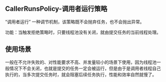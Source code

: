 ## CallerRunsPolicy-调用者运行策略

“调用者运行” 一种调节机制，该策略既不会抛弃任务，也不会抛出异常。

功能：当触发拒绝策略时，只要线程池没有关闭，就由提交任务的当前线程处理。

## 使用场景

一般在不允许失败的、对性能要求不高、并发量较小的场景下使用，因为线程池一般情况下不会关闭，也就是提交的任务一定会被运行，但是由于是调用者线程自己执行的，当多次提交任务时，就会阻塞后续任务执行，性能和效率自然就慢了。